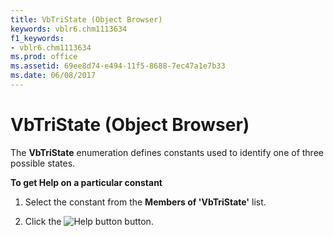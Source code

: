 ```yaml
---
title: VbTriState (Object Browser)
keywords: vblr6.chm1113634
f1_keywords:
- vblr6.chm1113634
ms.prod: office
ms.assetid: 69ee8d74-e494-11f5-8688-7ec47a1e7b33
ms.date: 06/08/2017
---
```



# VbTriState (Object Browser)

The  **VbTriState** enumeration defines constants used to identify one of three possible states.

 **To get Help on a particular constant**




1. Select the constant from the  **Members of 'VbTriState'** list.
    
2. Click the 
![Help button](images/but_help_ZA01201583.gif) button.
    


